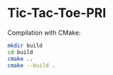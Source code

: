 # Tic-Tac-Toe-PRI

Compilation with CMake:
```bash
mkdir build
cd build
cmake ..
cmake --build .
```
